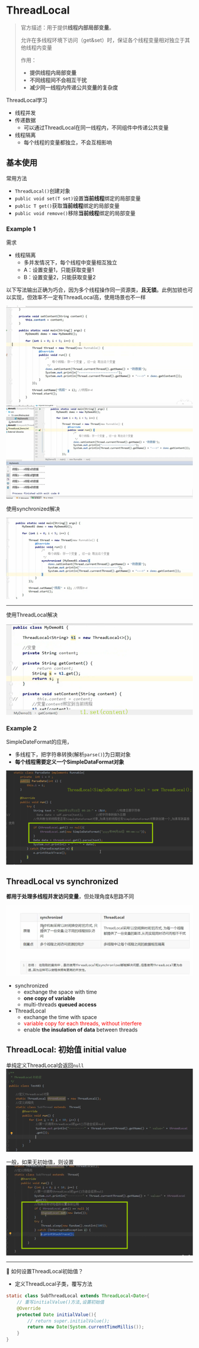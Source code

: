 # ThreadLocal

> 官方描述：用于提供**线程内部局部变量**。
>
> 允许在多线程环境下访问（get&set）时，保证各个线程变量相对独立于其他线程内变量
>
> 作用：
>
> * **提供线程内局部变量**
> * **不同线程间不会相互干扰**
> * **减少同一线程内传递公共变量的复杂度**

ThreadLocal学习

* 线程并发
* 传递数据
  * 可以通过ThreadLocal在同一线程内，不同组件中传递公共变量
* 线程隔离
  * 每个线程的变量都独立，不会互相影响

## 基本使用

常用方法

* `ThreadLocal()`创建对象
* `public void set(T set)`设置**当前线程**绑定的局部变量
* `public T get()`获取**当前线程**绑定的局部变量
* `public void remove()`移除**当前线程**绑定的局部变量

### Example 1

需求

* 线程隔离
  * 多并发情况下，每个线程中变量相互独立
  * A：设置变量1，只能获取变量1
  * B：设置变量2，只能获取变量2

以下写法输出正确为巧合，因为多个线程操作同一资源类，**且无锁**。此例加锁也可以实现，但效率不一定有ThreadLocal高，使用场景也不一样

![](/static/2020-09-02-19-19-35.png)
![](/static/2020-09-02-19-19-56.png)

使用synchronized解决

![](/static/2020-09-02-19-33-35.png)

---

使用ThreadLocal解决

![](/static/2020-09-02-19-29-11.png)

### Example 2

SimpleDateFormat的应用，

* 多线程下，把字符串转换(解析`parse()`)为日期对象
* **每个线程需要定义一个SimpleDataFormat对象**

![](/static/2020-09-02-20-35-28.png)

## ThreadLocal vs synchronized

**都用于处理多线程并发访问变量**，但处理角度&思路不同

![](/static/2020-09-02-19-38-26.png)

* synchronized
  * exchange the space with time
  * **one copy of variable**
  * multi-threads **queued access**
* ThreadLocal
  * exchange the time with space
  * <font color="red">variable copy for each threads, without interfere</font>
  * enable **the insulation of data** between threads

## ThreadLocal: 初始值 initial value

单纯定义ThreadLocal会返回`null`
![](/static/2020-09-02-20-45-02.png)

一般，如果无初始值，则设置
![](/static/2020-09-02-20-46-16.png)

---

🍊 如何设置ThreadLocal初始值？

* 定义ThreadLocal子类，覆写方法

```java
static class SubThreadLocal extends ThreadLocal<Date>{
    // 重写initialValue()方法,设置初始值
    @Override
    protected Date initialValue(){
        // return super.initialValue();
        return new Date(System.currentTimeMillis());
    }
}
```